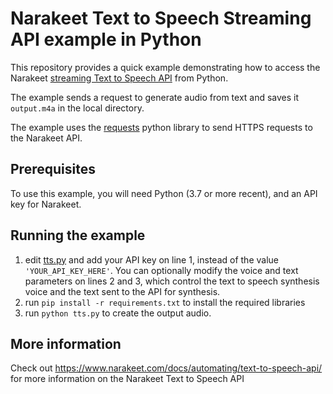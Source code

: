 # Narakeet Text to Speech Streaming API example in Python

This repository provides a quick example demonstrating how to access the Narakeet [streaming Text to Speech API](https://www.narakeet.com/docs/automating/text-to-speech-api/) from Python. 

The example sends a request to generate audio from text and saves it `output.m4a` in the local directory.

The example uses the [requests](https://requests.readthedocs.io/en/latest/) python library to send HTTPS requests to the Narakeet API.

## Prerequisites

To use this example, you will need Python (3.7 or more recent), and an API key for Narakeet.

## Running the example


1. edit [tts.py](tts.py) and add your API key on line 1, instead of the value `'YOUR_API_KEY_HERE'`. You can optionally modify the voice and text parameters on lines 2 and 3, which control the text to speech synthesis voice and the text sent to the API for synthesis.
3. run `pip install -r requirements.txt` to install the required libraries
3. run `python tts.py` to create the output audio. 

## More information

Check out https://www.narakeet.com/docs/automating/text-to-speech-api/ for more information on the Narakeet Text to Speech API
